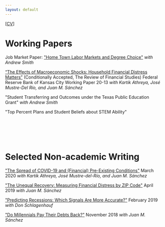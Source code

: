 ```yaml
---
layout: default
---
```

 [<a href="/assets/docs/ryan_mather_cv.pdf">CV</a>]

 
# Working Papers

Job Market Paper: <a href="/assets/docs/jmp_ryan_mather.pdf">"Home Town Labor Markets and Degree Choice"</a> _with Andrew Smith_

[“The Effects of Macroeconomic Shocks: Household Financial Distress Matters”](https://www.kansascityfed.org/documents/8471/rwp20-13athreyamathermustredelriosanchez.pdf) (Conditionally Accepted, The Review of Financial Studies) Federal Reserve Bank of Kansas City Working Paper  20-13 _with Kartik Athreya, José Mustre-Del Río, and Juan M. Sánchez_

"Student Transferring and Outcomes under the Texas Public Education Grant" _with Andrew Smith_

"Top Percent Plans and Student Beliefs about STEM Ability"

<br/><br/>
<br/><br/>

# Selected Non-academic Writing

<a href="https://www.richmondfed.org/-/media/richmondfedorg/research/economists/bios/pdfs/athreya_covid19_paper_part2.pdf">"The Spread of COVID-19 and (Financial) Pre-Existing Conditions"</a> March 2020 _with Kartik Athreya, José Mustre-del-Río, and Juan M. Sánchez_ 

<a href="https://www.stlouisfed.org/publications/regional-economist/first-quarter-2019/unequal-recovery-measuring-financial-distress">"The Unequal Recovery: Measuring Financial Distress by ZIP Code"</a> April 2019 _with Juan M. Sánchez_ 

<a href="https://www.stlouisfed.org/on-the-economy/2019/february/predicting-recessions-which-signals-accurate">"Predicting Recessions: Which Signals Are More Accurate?"</a> February 2019 _with Don Schlagenhauf_ 

<a href="https://www.stlouisfed.org/on-the-economy/2018/november/millennials-pay-debts-back">"Do Millennials Pay Their Debts Back?"</a> November 2018 _with Juan M. Sánchez_
